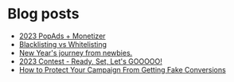# Blog posts
<!-- BLOG-POST-LIST:START -->
- [2023 PopAds + Monetizer](https://afflift.com/f/threads/2023-popads-monetizer.10185/)
- [Blacklisting vs Whitelisting](https://afflift.com/f/threads/blacklisting-vs-whitelisting.10251/)
- [New Year&#39;s journey from newbies.](https://afflift.com/f/threads/new-years-journey-from-newbies.10193/)
- [2023 Contest - Ready, Set, Let&#39;s GOOOOO!](https://afflift.com/f/threads/2023-contest-ready-set-lets-gooooo.10246/)
- [How to Protect Your Campaign From Getting Fake Conversions](https://afflift.com/f/threads/how-to-protect-your-campaign-from-getting-fake-conversions.10204/)
<!-- BLOG-POST-LIST:END -->
